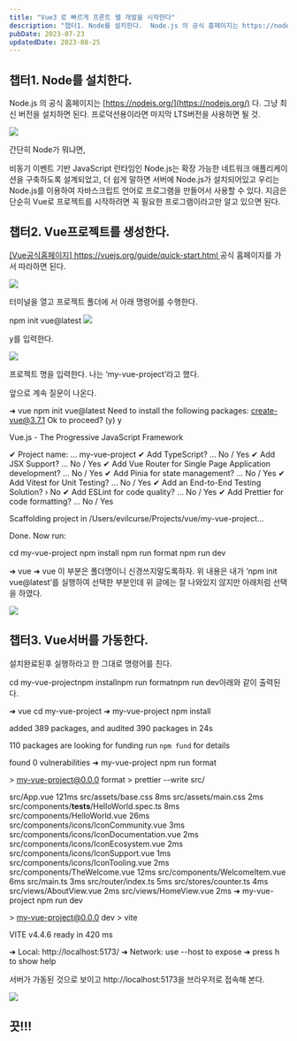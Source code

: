 ```yaml
---
title: "Vue3 로 빠르게 프론트 웹 개발을 시작한다"
description: "챕터1. Node를 설치한다.  Node.js 의 공식 홈페이지는 https://nodejs.org/ 다. 그냥 최신 버전을 설치하면 된다. 프로덕션용이라면 마지막 LTS버전을 사용하면 될 것.  간단히 Node가 뭐냐면,  비동기 이벤트 기반 JavaScript 런타임인 Node.js..."
pubDate: 2023-07-23
updatedDate: 2023-08-25
---
```


## 챕터1. Node를 설치한다.

Node.js 의 공식 홈페이지는 [https://nodejs.org/](https://nodejs.org/) 다. 그냥 최신 버전을 설치하면 된다. 프로덕션용이라면 마지막 LTS버전을 사용하면 될 것.

![](/content/images/2023/07/DraggedImage.jpeg)

간단히 Node가 뭐냐면,

비동기 이벤트 기반 JavaScript 런타임인 Node.js는 확장 가능한 네트워크 애플리케이션을 구축하도록 설계되었고, 더 쉽게 말하면 서버에 Node.js가 설치되어있고 우리는 Node.js를 이용하여 자바스크립트 언어로 프로그램을 만들어서 사용할 수 있다. 지금은 단순히 Vue로 프로젝트를 시작하려면 꼭 필요한 프로그램이라고만 알고 있으면 된다.

## 챕터2. Vue프로젝트를 생성한다.

[[Vue공식홈페이지] https://vuejs.org/guide/quick-start.html ](https://vuejs.org/guide/quick-start.html) 공식 홈페이지를 가서 따라하면 된다.

![](/content/images/2023/07/1--35---49--.pm-2023-07-23------3.56.01.jpg)

터미널을 열고 프로젝트 폴더에 서 아래 명령어를 수행한다.

npm init vue@latest
![](/content/images/2023/07/DraggedImage-1.jpeg)

y를 입력한다.

![](/content/images/2023/07/DraggedImage-2.jpeg)

프로젝트 명을 입력한다. 나는 ‘my-vue-project’라고 했다.

앞으로 계속 질문이 나온다.

➜  vue npm init vue@latest
Need to install the following packages:
  create-vue@3.7.1
Ok to proceed? (y) y

Vue.js - The Progressive JavaScript Framework

✔ Project name: … my-vue-project
✔ Add TypeScript? … No / Yes
✔ Add JSX Support? … No / Yes
✔ Add Vue Router for Single Page Application development? … No / Yes
✔ Add Pinia for state management? … No / Yes
✔ Add Vitest for Unit Testing? … No / Yes
✔ Add an End-to-End Testing Solution? › No
✔ Add ESLint for code quality? … No / Yes
✔ Add Prettier for code formatting? … No / Yes

Scaffolding project in /Users/evilcurse/Projects/vue/my-vue-project...

Done. Now run:

  cd my-vue-project
  npm install
  npm run format
  npm run dev

➜  vue 
➜ vue 이 부분은 폴더명이니 신경쓰지말도록하자. 위 내용은 내가 ‘npm init vue@latest’를 실행하여 선택한 부분인데 위 글에는 잘 나와있지 않지만 아래처럼 선택을 하였다.

![](/content/images/2023/07/DraggedImage-3.jpeg)

## 챕터3. Vue서버를 가동한다.

설치완료된후 실행하라고 한 그대로 명령어를 친다.

cd my-vue-projectnpm installnpm run formatnpm run dev아래와 같이 출력된다.

➜  vue cd my-vue-project
➜  my-vue-project npm install

added 389 packages, and audited 390 packages in 24s

110 packages are looking for funding
  run `npm fund` for details

found 0 vulnerabilities
➜  my-vue-project npm run format

&gt; my-vue-project@0.0.0 format
&gt; prettier --write src/

src/App.vue 121ms
src/assets/base.css 8ms
src/assets/main.css 2ms
src/components/__tests__/HelloWorld.spec.ts 8ms
src/components/HelloWorld.vue 26ms
src/components/icons/IconCommunity.vue 3ms
src/components/icons/IconDocumentation.vue 2ms
src/components/icons/IconEcosystem.vue 2ms
src/components/icons/IconSupport.vue 1ms
src/components/icons/IconTooling.vue 2ms
src/components/TheWelcome.vue 12ms
src/components/WelcomeItem.vue 6ms
src/main.ts 3ms
src/router/index.ts 5ms
src/stores/counter.ts 4ms
src/views/AboutView.vue 2ms
src/views/HomeView.vue 2ms
➜  my-vue-project npm run dev

&gt; my-vue-project@0.0.0 dev
&gt; vite

  VITE v4.4.6  ready in 420 ms

  ➜  Local:   http://localhost:5173/
  ➜  Network: use --host to expose
  ➜  press h to show help

서버가 가동된 것으로 보이고 http://localhost:5173을 브라우저로 접속해 본다.

![](/content/images/2023/07/DraggedImage-4.jpeg)

## 끗!!!